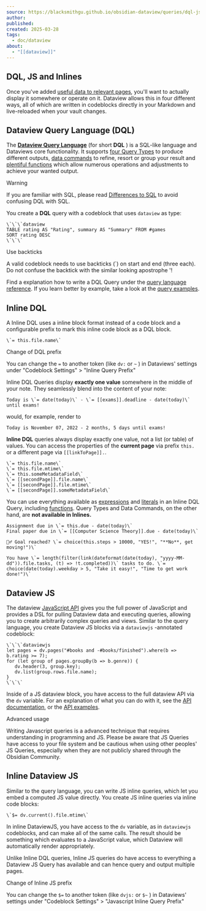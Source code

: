 ```yaml
---
source: https://blacksmithgu.github.io/obsidian-dataview/queries/dql-js-inline/
author: 
published: 
created: 2025-03-28
tags:
  - doc/dataview
about:
  - "[[dataview]]"
---
```

## DQL, JS and Inlines

Once you've added [useful data to relevant pages](https://blacksmithgu.github.io/obsidian-dataview/annotation/add-metadata/), you'll want to actually display it somewhere or operate on it. Dataview allows this in four different ways, all of which are written in codeblocks directly in your Markdown and live-reloaded when your vault changes.

## Dataview Query Language (DQL)

The [**Dataview Query Language**](https://blacksmithgu.github.io/obsidian-dataview/queries/structure/) (for short **DQL** ) is a SQL-like language and Dataviews core functionality. It supports [four Query Types](https://blacksmithgu.github.io/obsidian-dataview/queries/query-types/) to produce different outputs, [data commands](https://blacksmithgu.github.io/obsidian-dataview/queries/data-commands/) to refine, resort or group your result and [plentiful functions](https://blacksmithgu.github.io/obsidian-dataview/reference/functions/) which allow numerous operations and adjustments to achieve your wanted output.

Warning

If you are familiar with SQL, please read [Differences to SQL](https://blacksmithgu.github.io/obsidian-dataview/queries/differences-to-sql/) to avoid confusing DQL with SQL.

You create a **DQL** query with a codeblock that uses `dataview` as type:

```
\`\`\`dataview
TABLE rating AS "Rating", summary AS "Summary" FROM #games
SORT rating DESC
\`\`\`
```

Use backticks

A valid codeblock needs to use backticks (\`) on start and end (three each). Do not confuse the backtick with the similar looking apostrophe '!

Find a explanation how to write a DQL Query under the [query language reference](https://blacksmithgu.github.io/obsidian-dataview/queries/structure/). If you learn better by example, take a look at the [query examples](https://blacksmithgu.github.io/obsidian-dataview/resources/examples/).

## Inline DQL

A Inline DQL uses a inline block format instead of a code block and a configurable prefix to mark this inline code block as a DQL block.

```
\`= this.file.name\`
```

Change of DQL prefix

You can change the `=` to another token (like `dv:` or `~` ) in Dataviews' settings under "Codeblock Settings" > "Inline Query Prefix"

Inline DQL Queries display **exactly one value** somewhere in the middle of your note. They seamlessly blend into the content of your note:

```
Today is \`= date(today)\` - \`= [[exams]].deadline - date(today)\` until exams!
```

would, for example, render to

```
Today is November 07, 2022 - 2 months, 5 days until exams!
```

**Inline DQL** queries always display exactly one value, not a list (or table) of values. You can access the properties of the **current page** via prefix `this.` or a different page via `[[linkToPage]].`.

```
\`= this.file.name\`
\`= this.file.mtime\`
\`= this.someMetadataField\`
\`= [[secondPage]].file.name\`
\`= [[secondPage]].file.mtime\`
\`= [[secondPage]].someMetadataField\`
```

You can use everything available as [expressions](https://blacksmithgu.github.io/obsidian-dataview/reference/expressions/) and [literals](https://blacksmithgu.github.io/obsidian-dataview/reference/literals/) in an Inline DQL Query, including [functions](https://blacksmithgu.github.io/obsidian-dataview/reference/functions/). Query Types and Data Commands, on the other hand, are **not available in Inlines.**

```
Assignment due in \`= this.due - date(today)\`
Final paper due in \`= [[Computer Science Theory]].due - date(today)\`

🏃‍♂️ Goal reached? \`= choice(this.steps > 10000, "YES!", "**No**, get moving!")\`

You have \`= length(filter(link(dateformat(date(today), "yyyy-MM-dd")).file.tasks, (t) => !t.completed))\` tasks to do. \`= choice(date(today).weekday > 5, "Take it easy!", "Time to get work done!")\`
```

## Dataview JS

The dataview [JavaScript API](https://blacksmithgu.github.io/obsidian-dataview/api/intro/) gives you the full power of JavaScript and provides a DSL for pulling Dataview data and executing queries, allowing you to create arbitrarily complex queries and views. Similar to the query language, you create Dataview JS blocks via a `dataviewjs` -annotated codeblock:

```
\`\`\`dataviewjs
let pages = dv.pages("#books and -#books/finished").where(b => b.rating >= 7);
for (let group of pages.groupBy(b => b.genre)) {
   dv.header(3, group.key);
   dv.list(group.rows.file.name);
}
\`\`\`
```

Inside of a JS dataview block, you have access to the full dataview API via the `dv` variable. For an explanation of what you can do with it, see the [API documentation](https://blacksmithgu.github.io/obsidian-dataview/api/code-reference/), or the [API examples](https://blacksmithgu.github.io/obsidian-dataview/api/code-examples/).

Advanced usage

Writing Javascript queries is a advanced technique that requires understanding in programming and JS. Please be aware that JS Queries have access to your file system and be cautious when using other peoples' JS Queries, especially when they are not publicly shared through the Obsidian Community.

## Inline Dataview JS

Similar to the query language, you can write JS inline queries, which let you embed a computed JS value directly. You create JS inline queries via inline code blocks:

```
\`$= dv.current().file.mtime\`
```

In inline DataviewJS, you have access to the `dv` variable, as in `dataviewjs` codeblocks, and can make all of the same calls. The result should be something which evaluates to a JavaScript value, which Dataview will automatically render appropriately.

Unlike Inline DQL queries, Inline JS queries do have access to everything a Dataview JS Query has available and can hence query and output multiple pages.

Change of Inline JS prefix

You can change the `$=` to another token (like `dvjs:` or `$~` ) in Dataviews' settings under "Codeblock Settings" > "Javascript Inline Query Prefix"